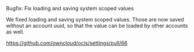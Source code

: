 Bugfix: Fix loading and saving system scoped values

We fixed loading and saving system scoped values. Those are now saved without an account uuid, so that the value
can be loaded by other accounts as well.

<https://github.com/owncloud/ocis/settings/pull/66>
